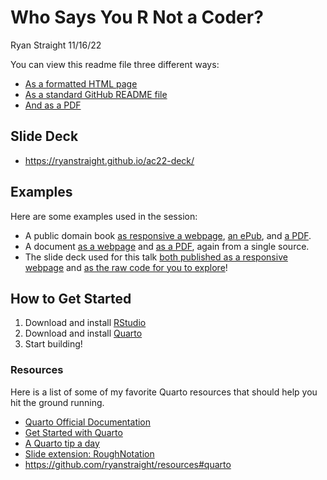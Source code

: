 Who Says You R Not a Coder?
================
Ryan Straight
11/16/22

You can view this readme file three different ways:

- [As a formatted HTML
  page](https://ryanstraight.github.io/ac22/README.html)
- [As a standard GitHub README
  file](https://github.com/ryanstraight/ac22/)
- [And as a PDF](https://ryanstraight.github.io/ac22/README.pdf)

## Slide Deck

- <https://ryanstraight.github.io/ac22-deck/>

## Examples

Here are some examples used in the session:

- A public domain book [as responsive a
  webpage](https://ryanstraight.github.io/ac22-book), [an
  ePub](https://ryanstraight.github.io/ac22-book/Quarto-ebook-demonstration.epub),
  and [a
  PDF](https://ryanstraight.github.io/ac22-book/Quarto-ebook-demonstration.pdf).
- A document [as a
  webpage](https://uaappcomp.github.io/apcv302/info/syllabus/index.html)
  and [as a
  PDF](https://uaappcomp.github.io/apcv302/info/syllabus/APCV302_FA_22_7W1_Straight.pdf),
  again from a single source.
- The slide deck used for this talk [both published as a responsive
  webpage](https://ryanstraight.github.io/ac22-deck/) and [as the raw
  code for you to explore](https://github.com/ryanstraight/ac22-deck/)!

## How to Get Started

1.  Download and install [RStudio](https://posit.co/downloads/)
2.  Download and install [Quarto](https://quarto.org)
3.  Start building!

### Resources

Here is a list of some of my favorite Quarto resources that should help
you hit the ground running.

- [Quarto Official Documentation](https://quarto.org/)
- [Get Started with
  Quarto](https://jthomasmock.github.io/quarto-2hr-webinar/)
- [A Quarto tip a
  day](https://mine-cetinkaya-rundel.github.io/quarto-tip-a-day/)
- [Slide extension:
  RoughNotation](https://emilhvitfeldt.github.io/quarto-roughnotation/#/title-slide)
- <https://github.com/ryanstraight/resources#quarto>
